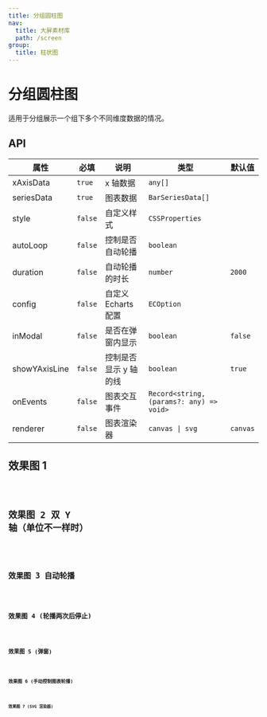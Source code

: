 ```yaml
---
title: 分组圆柱图
nav:
  title: 大屏素材库
  path: /screen
group:
  title: 柱状图
---
```


# 分组圆柱图

适用于分组展示一个组下多个不同维度数据的情况。

## API

| 属性          | 必填    | 说明                  | 类型                                     | 默认值   |
| ------------- | ------- | --------------------- | ---------------------------------------- | -------- |
| xAxisData     | `true`  | x 轴数据              | `any[]`                                  |          |
| seriesData    | `true`  | 图表数据              | `BarSeriesData[]`                        |          |
| style         | `false` | 自定义样式            | `CSSProperties`                          |          |
| autoLoop      | `false` | 控制是否自动轮播      | `boolean`                                |          |
| duration      | `false` | 自动轮播的时长        | `number`                                 | `2000`   |
| config        | `false` | 自定义 Echarts 配置   | `ECOption`                               |          |
| inModal       | `false` | 是否在弹窗内显示      | `boolean`                                | `false`  |
| showYAxisLine | `false` | 控制是否显示 y 轴的线 | `boolean`                                | `true`   |
| onEvents      | `false` | 图表交互事件          | `Record<string, (params?: any) => void>` |          |
| renderer      | `false` | 图表渲染器            | `canvas \| svg`                          | `canvas` |

## 效果图 1

<code src="../../example/CylinderBarDemo/demo1.tsx" background="#040727">

## 效果图 2 双 Y 轴（单位不一样时）

<code src="../../example/CylinderBarDemo/demo2.tsx" background="#040727">

## 效果图 3 自动轮播

<code src="../../example/CylinderBarDemo/demo3.tsx" background="#040727">

## 效果图 4 (轮播两次后停止)

<code src="../../example/CylinderBarDemo/demo4.tsx" background="#040727">

## 效果图 5 (弹窗)

<code src="../../example/CylinderBarDemo/demo5.tsx" background="#040727">

## 效果图 6 (手动控制图表轮播)

<code src="../../example/CylinderBarDemo/demo6.tsx" background="#040727">

## 效果图 7 (SVG 渲染器)

<code src="../../example/CylinderBarDemo/demo7.tsx" background="#040727">
